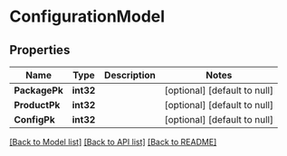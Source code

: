 # ConfigurationModel

## Properties
Name | Type | Description | Notes
------------ | ------------- | ------------- | -------------
**PackagePk** | **int32** |  | [optional] [default to null]
**ProductPk** | **int32** |  | [optional] [default to null]
**ConfigPk** | **int32** |  | [optional] [default to null]

[[Back to Model list]](../README.md#documentation-for-models) [[Back to API list]](../README.md#documentation-for-api-endpoints) [[Back to README]](../README.md)


